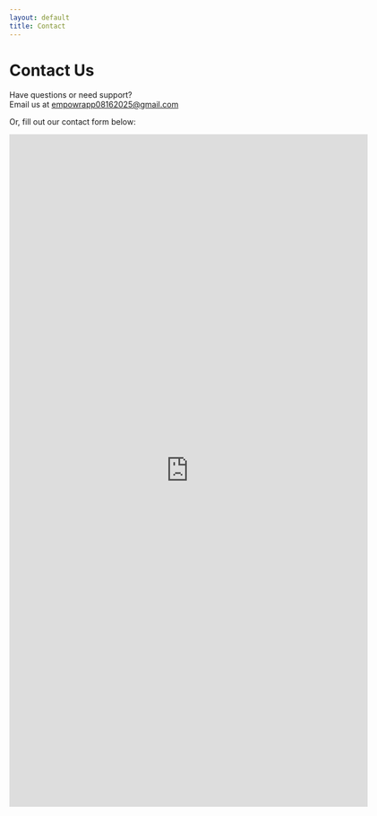 ```yaml
---
layout: default
title: Contact
---
```


# Contact Us

Have questions or need support?  
Email us at [empowrapp08162025@gmail.com](mailto:empowrapp08162025@gmail.com)

Or, fill out our contact form below:

<iframe src="https://docs.google.com/forms/d/e/1FAIpQLSf9AHMg9pMWS2njErNXDj1W0g2rXBNabXsUnZOgRF4vfvk0kQ/viewform?embedded=true" width="640" height="1200" frameborder="0" marginheight="0" marginwidth="0">Loading…</iframe>
